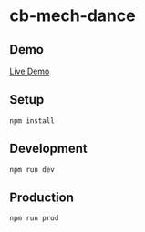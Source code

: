 # cb-mech-dance

## Demo
[Live Demo](https://vinny-888.github.io/cb-mech-dance)

## Setup
```npm install```

## Development
```npm run dev```

## Production

```npm run prod```
